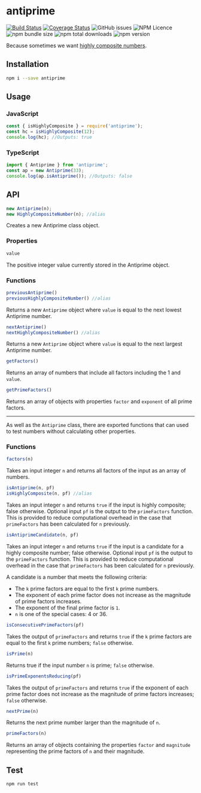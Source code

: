 # antiprime

[![Build Status](https://travis-ci.org/SimpleProgrammingAU/antiprime.svg?branch=master)](https://travis-ci.org/SimpleProgrammingAU/antiprime)
[![Coverage Status](https://coveralls.io/repos/github/SimpleProgrammingAU/antiprime/badge.svg?branch=master)](https://coveralls.io/github/SimpleProgrammingAU/antiprime?branch=master)
![GitHub issues](https://img.shields.io/github/issues/SimpleProgrammingAU/antiprime)
![NPM Licence](https://img.shields.io/npm/l/antiprime)
![npm bundle size](https://img.shields.io/bundlephobia/min/antiprime)
![npm total downloads](https://img.shields.io/npm/dt/antiprime)
![npm version](https://img.shields.io/npm/v/antiprime)

Because sometimes we want [highly composite numbers](https://en.wikipedia.org/wiki/Highly_composite_number).

## Installation
```sh
npm i --save antiprime
```

## Usage
### JavaScript
```javascript
const { isHighlyComposite } = require('antiprime');
const hc = isHighlyComposite(12);
console.log(hc); //Outputs: true
```

### TypeScript
```typescript
import { Antiprime } from 'antiprime';
const ap = new Antiprime(33);
console.log(ap.isAntiprime()); //Outputs: false
```

## API
```javascript
new Antiprime(n);
new HighlyCompositeNumber(n); //alias
```
Creates a new Antiprime class object.
### Properties
```javascript
value
```
The positive integer value currently stored in the Antiprime object.

### Functions
```javascript
previousAntiprime()
previousHighlyCompositeNumber() //alias
```
Returns a new `Antiprime` object where `value` is equal to the next lowest Antiprime number.

```javascript
nextAntiprime()
nextHighlyCompositeNumber() //alias
```
Returns a new `Antiprime` object where `value` is equal to the next largest Antiprime number.

```javascript
getFactors()
```
Returns an array of numbers that include all factors including the 1 and `value`.

```javascript
getPrimeFactors()
```
Returns an array of objects with properties `factor` and `exponent` of all prime factors.

-------

As well as the `Antiprime` class, there are exported functions that can used to test numbers without calculating other properties.

### Functions
```javascript
factors(n)
```
Takes an input integer `n` and returns all factors of the input as an array of numbers.
```javascript
isAntiprime(n, pf)
isHighlyComposite(n, pf) //alias
```
Takes an input integer `n` and returns `true` if the input is highly composite; false otherwise. Optional input `pf` is the output to the `primeFactors` function. This is provided to reduce computational overhead in the case that `primeFactors` has been calculated for `n` previously.
```javascript
isAntiprimeCandidate(n, pf)
```
Takes an input integer `n` and returns `true` if the input is a candidate for a highly composite number; false otherwise. Optional input `pf` is the output to the `primeFactors` function. This is provided to reduce computational overhead in the case that `primeFactors` has been calculated for `n` previously.

A candidate is a number that meets the following criteria:

* The `k` prime factors are equal to the first `k` prime numbers.
* The exponent of each prime factor does not increase as the magnitude of prime factors increases.
* The exponent of the final prime factor is `1`.
* `n` is one of the special cases: 4 or 36.

```javascript
isConsecutivePrimeFactors(pf)
```
Takes the output of `primeFactors` and returns `true` if the `k` prime factors are equal to the first `k` prime numbers; `false` otherwise.

```javascript
isPrime(n)
```
Returns true if the input number `n` is prime; `false` otherwise.

```javascript
isPrimeExponentsReducing(pf)
```
Takes the output of `primeFactors` and returns `true` if the exponent of each prime factor does not increase as the magnitude of prime factors increases; `false` otherwise.

```javascript
nextPrime(n)
```
Returns the next prime number larger than the magnitude of `n`.

```javascript
primeFactors(n)
```
Returns an array of objects containing the properties `factor` and `magnitude` representing the prime factors of `n` and their magnitude.

## Test
```sh
npm run test
```